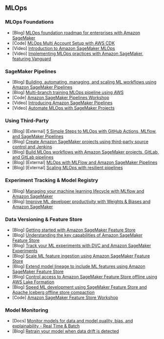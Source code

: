 ## MLOps

### MLOps Foundations
- [Blog] [MLOps foundation roadmap for enterprises with Amazon SageMaker](https://aws.amazon.com/blogs/machine-learning/mlops-foundation-roadmap-for-enterprises-with-amazon-sagemaker/)
- [Code] [MLOps Multi Account Setup with AWS CDK](https://github.com/aws-samples/sagemaker-custom-project-templates/tree/main/mlops-multi-account-cdk)
- [Video] [Introduction to Amazon SageMaker MLOps](https://www.youtube.com/watch?v=FSOBmgT_9aQ)
- [Video] [Implementing MLOps practices with Amazon SageMaker, featuring Vanguard](https://www.youtube.com/watch?v=fuXUi_hoK78)

### SageMaker Pipelines
- [Blog] [Building, automating, managing, and scaling ML workflows using Amazon SageMaker Pipelines](https://aws.amazon.com/blogs/machine-learning/building-automating-managing-and-scaling-ml-workflows-using-amazon-sagemaker-pipelines/)
- [Blog] [Multi-branch training MLOps pipeline using AWS](https://aws.amazon.com/blogs/machine-learning/improve-your-data-science-workflow-with-a-multi-branch-training-mlops-pipeline-using-aws/)
- [Code] [Amazon SageMaker Pipelines Workshop](https://catalog.us-east-1.prod.workshops.aws/workshops/1bb7ba03-e533-464f-8726-91a74513b1a1/en-US/introduction)
- [Video] [Introducing Amazon SageMaker Pipelines](https://www.youtube.com/watch?v=Hvz2GGU3Z8g)
- [Video] [Automate MLOps with SageMaker Projects](https://www.youtube.com/watch?v=3_cHnk9VSfQ)

### Using Third-Party
- [Blog] [External] [5 Simple Steps to MLOps with GitHub Actions, MLflow, and SageMaker Pipelines](https://medium.com/p/19abf951a70)
- [Blog] [Create Amazon SageMaker projects using third-party source control and Jenkins](https://aws.amazon.com/blogs/machine-learning/create-amazon-sagemaker-projects-using-third-party-source-control-and-jenkins/)
- [Blog] [Build MLOps workflows with Amazon SageMaker projects, GitLab, and GitLab pipelines](https://aws.amazon.com/blogs/machine-learning/build-mlops-workflows-with-amazon-sagemaker-projects-gitlab-and-gitlab-pipelines/)
- [Blog] [External] [MLOps with MLFlow and Amazon SageMaker Pipelines](https://towardsdatascience.com/mlops-with-mlflow-and-amazon-sagemaker-pipelines-33e13d43f238)
- [Blog] [External] [Scaling MLOps with resilient pipelines](https://towardsdatascience.com/i-tried-scaling-sagemaker-pipeline-executions-and-this-happened-31279b92821e)

### Experiment Tracking & Model Registry
- [Blog] [Managing your machine learning lifecycle with MLflow and Amazon SageMaker](https://aws.amazon.com/blogs/machine-learning/managing-your-machine-learning-lifecycle-with-mlflow-and-amazon-sagemaker/)
- [Blog] [Improve ML developer productivity with Weights & Biases and Amazon SageMaker](https://aws.amazon.com/blogs/machine-learning/improve-ml-developer-productivity-with-weights-biases-a-computer-vision-example-on-amazon-sagemaker/)

### Data Versioning & Feature Store
- [Blog] [Getting started with Amazon SageMaker Feature Store](https://aws.amazon.com/blogs/machine-learning/getting-started-with-amazon-sagemaker-feature-store/)
- [Blog] [Understanding the key capabilities of Amazon SageMaker Feature Store](https://aws.amazon.com/blogs/machine-learning/understanding-the-key-capabilities-of-amazon-sagemaker-feature-store/)
- [Blog] [Track your ML experiments with DVC and Amazon SageMaker Experiments](https://aws.amazon.com/blogs/machine-learning/track-your-ml-experiments-end-to-end-with-data-version-control-and-amazon-sagemaker-experiments/)
- [Blog] [Scale ML feature ingestion using Amazon SageMaker Feature Store](https://aws.amazon.com/blogs/machine-learning/scale-ml-feature-ingestion-using-amazon-sagemaker-feature-store/)
- [Blog] [Extend model lineage to include ML features using Amazon SageMaker Feature Store](https://aws.amazon.com/blogs/machine-learning/extend-model-lineage-to-include-ml-features-using-amazon-sagemaker-feature-store/)
- [Blog] [Control access to Amazon SageMaker Feature Store offline using AWS Lake Formation](https://aws.amazon.com/blogs/machine-learning/control-access-to-amazon-sagemaker-feature-store-offline-using-aws-lake-formation/)
- [Blog] [Speed ML development using SageMaker Feature Store and Apache Iceberg offline store compaction](https://aws.amazon.com/blogs/machine-learning/speed-ml-development-using-sagemaker-feature-store-and-apache-iceberg-offline-store-compaction/)
- [Code] [Amazon SageMaker Feature Store Workshop](https://github.com/aws-samples/amazon-sagemaker-feature-store-end-to-end-workshop)

### Model Monitoring
- [Docs] [Monitor models for data and model quality, bias, and explainability - Real Time & Batch](https://docs.aws.amazon.com/sagemaker/latest/dg/model-monitor.html)
- [Blog] [Retrain your model when data drift is detected](https://aws.amazon.com/blogs/machine-learning/automate-model-retraining-with-amazon-sagemaker-pipelines-when-drift-is-detected/)
